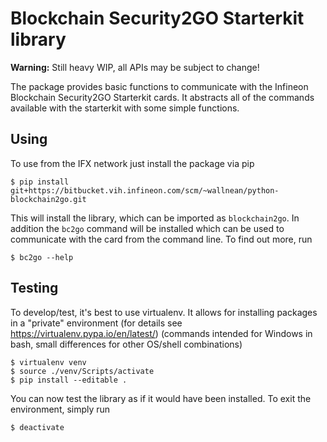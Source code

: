 # Blockchain Security2GO Starterkit library

__Warning:__ Still heavy WIP, all APIs may be subject to change!

The package provides basic functions to communicate with the
Infineon Blockchain Security2GO Starterkit cards.
It abstracts all of the commands available with the starterkit
with some simple functions.

## Using

To use from the IFX network just install the package via pip

    $ pip install git+https://bitbucket.vih.infineon.com/scm/~wallnean/python-blockchain2go.git

This will install the library, which can be imported as `blockchain2go`.
In addition the `bc2go` command will be installed which can be used to communicate
with the card from the command line.
To find out more, run

    $ bc2go --help

## Testing

To develop/test, it's best to use virtualenv. It allows for installing packages
in a "private" environment (for details see https://virtualenv.pypa.io/en/latest/)
(commands intended for Windows in bash, small differences for other OS/shell combinations)

    $ virtualenv venv
    $ source ./venv/Scripts/activate
    $ pip install --editable .

You can now test the library as if it would have been installed.
To exit the environment, simply run

    $ deactivate
